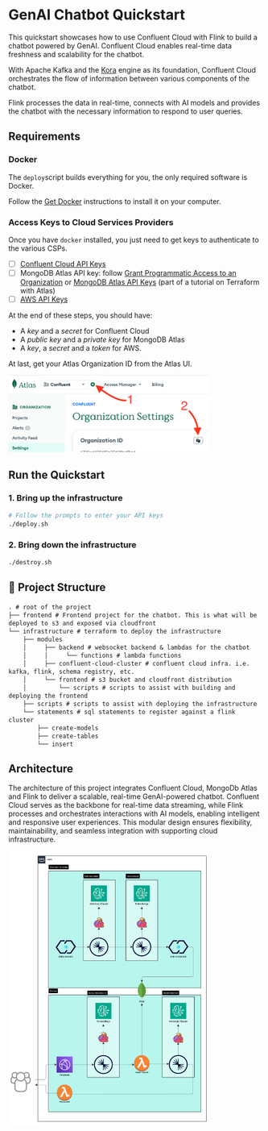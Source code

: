 # GenAI Chatbot Quickstart

This quickstart showcases how to use Confluent Cloud with Flink to build a chatbot powered by GenAI. Confluent Cloud enables
real-time data freshness and scalability for the chatbot. 

With Apache Kafka and the [Kora](https://www.confluent.io/kora-cloud-native-apache-kafka-engine/) engine as its foundation, Confluent Cloud
orchestrates the flow of information between various components of the chatbot. 

Flink processes the data in real-time, connects with AI models
and provides the chatbot with the necessary information to respond to user queries.

## Requirements

### Docker

The `deploy`script builds everything for you, the only required software is Docker. 

Follow the [Get Docker](https://docs.docker.com/get-docker/) instructions to install it on your computer.   

### Access Keys to Cloud Services Providers

Once you have `docker` installed, you just need to get keys to authenticate to the various CSPs.  

- [ ] [Confluent Cloud API Keys](https://www.confluent.io/blog/confluent-terraform-provider-intro/#api-key)
- [ ] MongoDB Atlas API key: follow [Grant Programmatic Access to an Organization](https://www.mongodb.com/docs/atlas/configure-api-access/#grant-programmatic-access-to-an-organization) or  [MongoDB Atlas API Keys](https://www.mongodb.com/developer/products/atlas/mongodb-atlas-with-terraform/) (part of a tutorial on Terraform with Atlas)
- [ ] [AWS API Keys](https://docs.aws.amazon.com/general/latest/gr/aws-sec-cred-types.html)

At the end of these steps, you should have:
- A *key* and a *secret* for Confluent Cloud
- A *public key* and a *private key* for MongoDB Atlas
- A *key*, a *secret* and a *token* for AWS.

At last, get your Atlas Organization ID from the Atlas UI.

<img src="atlas-org-id.png" width="400" />

## Run the Quickstart

### 1. Bring up the infrastructure

```sh
# Follow the prompts to enter your API keys
./deploy.sh
```

### 2. Bring down the infrastructure

```sh
./destroy.sh
```

## 🚀 Project Structure

```text
. # root of the project
├── frontend # Frontend project for the chatbot. This is what will be deployed to s3 and exposed via cloudfront
└── infrastructure # terraform to deploy the infrastructure
    ├── modules
    │     ├── backend # websocket backend & lambdas for the chatbot
    │     │     └── functions # lambda functions
    │     ├── confluent-cloud-cluster # confluent cloud infra. i.e. kafka, flink, schema registry, etc.
    │     └── frontend # s3 bucket and cloudfront distribution
    │         └── scripts # scripts to assist with building and deploying the frontend
    ├── scripts # scripts to assist with deploying the infrastructure
    └── statements # sql statements to register against a flink cluster
        ├── create-models
        ├── create-tables
        └── insert
```

## Architecture

The architecture of this project integrates Confluent Cloud, MongoDb Atlas and Flink to deliver a scalable, real-time GenAI-powered chatbot. Confluent Cloud serves as the backbone for real-time data streaming, while Flink processes and orchestrates interactions with AI models, enabling intelligent and responsive user experiences. This modular design ensures flexibility, maintainability, and seamless integration with supporting cloud infrastructure.

<img src="quickstart_architecture.png" width="400" />

